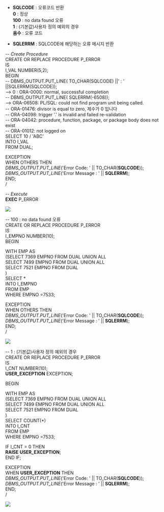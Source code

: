 

* **SQLCODE** : 오류코드 반환  
**0** : 정상  
**100** : no data found 오류  
**1** : (기본값)사용자 정의 예외의 경우  
**음수**  : 오류 코드  
  
* **SQLERRM** : SQLCODE에 해당하는 오류 메시지 반환  
  
_-- Create Procedure_  
CREATE OR REPLACE PROCEDURE P_ERROR  
IS  
I_VAL NUMBER(5,2);  
BEGIN  
-- DBMS_OUTPUT.PUT_LINE( TO_CHAR(SQLCODE) ||' : ' ||SQLERRM(SQLCODE));  
--> 0 : ORA-0000: normal, successful completion  
-- DBMS_OUTPUT.PUT_LINE( SQLERRM(-6508));  
--> ORA-06508: PL/SQL: could not find program unit being called.  
-- ORA-01476: divisor is equal to zero,  제수가 0 입니다  
-- ORA-04098: trigger '.' is invalid and failed re-validation  
-- ORA-04042: procedure, function, package, or package body does not exist  
-- ORA-01012: not logged on  
SELECT 10 / 'ABC'  
INTO I_VAL  
FROM DUAL;  
  
EXCEPTION  
WHEN OTHERS THEN  
_DBMS_OUTPUT.PUT_LINE_('Error Code: ' || TO_CHAR(**SQLCODE**));  
_DBMS_OUTPUT.PUT_LINE_('Error Message : ' || **SQLERRM**);  
END;  
/  
  
_-- Execute_  
**EXEC**  P_ERROR  

![](https://mblogthumb-phinf.pstatic.net/MjAxODEwMDFfMjM2/MDAxNTM4MzYxNTc2MDEw.UuYuNCXLzIQKFaPBTATCImrYCDEba78KGyJ10obWSJ0g.-q3pSt6R8Hfgyxmwnr_le6oTsDi8lgEx7leyF7eUzekg.PNG.giriyo/image.png?type=w800)

  
--  100 : no data found 오류  
CREATE OR REPLACE PROCEDURE P_ERROR  
IS  
I_EMPNO NUMBER(10);  
BEGIN  
  
WITH EMP AS  
(SELECT 7369 EMPNO FROM DUAL UNION ALL  
SELECT 7499 EMPNO FROM DUAL UNION ALL  
SELECT 7521 EMPNO FROM DUAL  
)  
SELECT *  
INTO I_EMPNO  
FROM EMP  
WHERE EMPNO =7533;  
  
EXCEPTION  
WHEN OTHERS THEN  
_DBMS_OUTPUT.PUT_LINE_('Error Code: ' || TO_CHAR(**SQLCODE**));  
_DBMS_OUTPUT.PUT_LINE_('Error Message : ' || **SQLERRM**);  
END;  
/  

![](https://mblogthumb-phinf.pstatic.net/MjAxODEwMDFfMjEg/MDAxNTM4MzkzNzQ3MzA3.AIebTdSpww7kfuZ1l8LxbhyaQIfxtiEOCWDyFiovjJ8g._iFaEvPwtU_5oT7hRQblJ4i5-Ty7vLc3DwRo69Ck1ogg.PNG.giriyo/image.png?type=w800)

  
--  1 : (기본값)사용자 정의 예외의 경우  
CREATE OR REPLACE PROCEDURE P_ERROR  
IS  
I_CNT NUMBER(10);  
**USER_EXCEPTION**  EXCEPTION;  
  
BEGIN  
  
WITH EMP AS  
(SELECT 7369 EMPNO FROM DUAL UNION ALL  
SELECT 7499 EMPNO FROM DUAL UNION ALL  
SELECT 7521 EMPNO FROM DUAL  
)  
SELECT COUNT(*)  
INTO I_CNT  
FROM EMP  
WHERE EMPNO =7533;  
  
IF I_CNT = 0 THEN  
**RAISE** **USER_EXCEPTION**;  
END IF;  
  
EXCEPTION  
WHEN **USER_EXCEPTION** THEN  
_DBMS_OUTPUT.PUT_LINE_('Error Code: ' || TO_CHAR(**SQLCODE**));  
_DBMS_OUTPUT.PUT_LINE_('Error Message : ' || **SQLERRM**);  
END;  
/  

![](https://mblogthumb-phinf.pstatic.net/MjAxODEwMDFfMTM0/MDAxNTM4Mzk0MTQ1MjYx.ASrOG_z1q4rDJZICu_ajjXsnlBNqSVf92Ltiz3_q1EYg.1q1uiC2hmUkxWDQ9Ljf3lbindoXgm4r-Ng7Ti58uwyIg.PNG.giriyo/image.png?type=w800)
<!--stackedit_data:
eyJoaXN0b3J5IjpbMTg5MzUwODM3MV19
-->